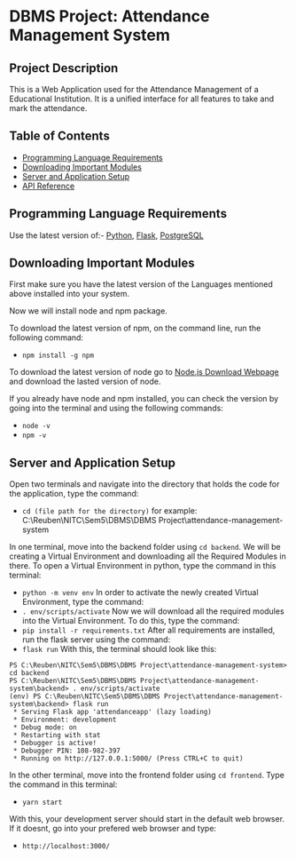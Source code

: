 
# DBMS Project: Attendance Management System
## Project Description

This is a Web Application used for the Attendance Management of a Educational Institution. It is a unified interface for all features to take and mark the attendance.

## Table of Contents
* [Programming Language Requirements](#programmingLanguageRequirements)
* [Downloading Important Modules](#downloadingImportantModules)
* [Server and Application Setup](#serverSetup)
* [API Reference](#apiReference)

## Programming Language Requirements    <a name="programmingLanguageRequirements"></a>
Use the latest version of:- [Python](https://www.python.org/), [Flask](https://flask.palletsprojects.com/en/2.0.x/), [PostgreSQL](https://www.postgresql.org/)

## Downloading Important Modules    <a name="downloadingImportantModules"></a>
First make sure you have the latest version of the Languages mentioned above installed into your system.

Now we will install node and npm package.

To download the latest version of npm, on the command line, run the following command:

* ```npm install -g npm```

To download the latest version of node go to [Node.js Download Webpage](https://nodejs.org/en/download/) and download the lasted version of node.

If you already have node and npm installed, you can check the version by going into the terminal and using the following commands:

* ```node -v```
* ```npm -v```

## Server and Application Setup    <a name="serverSetup"></a>
Open two terminals and navigate into the directory that holds the code for the application, type the command:
* ```cd (file path for the directory)``` for example: C:\Reuben\NITC\Sem5\DBMS\DBMS Project\attendance-management-system

In one terminal, move into the backend folder using ```cd backend```. We will be creating a Virtual Environment and downloading all the Required Modules in there. To open a Virtual Environment in python, type the command in this terminal:
* ```python -m venv env```
In order to activate the newly created Virtual Environment, type the command:
* ```. env/scripts/activate```
Now we will download all the required modules into the Virtual Environment. To do this, type the command:
* ```pip install -r requirements.txt```
After all requirements are installed, run the flask server using the command:
* ```flask run```
With this, the terminal should look like this:
```
PS C:\Reuben\NITC\Sem5\DBMS\DBMS Project\attendance-management-system> cd backend
PS C:\Reuben\NITC\Sem5\DBMS\DBMS Project\attendance-management-system\backend> . env/scripts/activate
(env) PS C:\Reuben\NITC\Sem5\DBMS\DBMS Project\attendance-management-system\backend> flask run 
 * Serving Flask app 'attendanceapp' (lazy loading)
 * Environment: development
 * Debug mode: on
 * Restarting with stat
 * Debugger is active!
 * Debugger PIN: 108-982-397
 * Running on http://127.0.0.1:5000/ (Press CTRL+C to quit)
```

In the other terminal, move into the frontend folder using ```cd frontend```. Type the command in this terminal:
* ```yarn start```

With this, your development server should start in the default web browser. If it doesnt, go into your prefered web browser and type:
* ```http://localhost:3000/```

